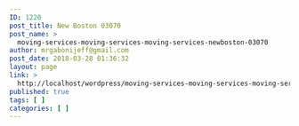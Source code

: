 ```yaml
---
ID: 1220
post_title: New Boston 03070
post_name: >
  moving-services-moving-services-moving-services-newboston-03070
author: mrgabonijeff@gmail.com
post_date: 2018-03-28 01:36:32
layout: page
link: >
  http://localhost/wordpress/moving-services-moving-services-moving-services-newboston-03070/
published: true
tags: [ ]
categories: [ ]
---
```

